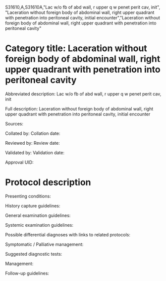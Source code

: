 S31610,A,S31610A,"Lac w/o fb of abd wall, r upper q w penet perit cav, init", "Laceration without foreign body of abdominal wall, right upper quadrant with penetration into peritoneal cavity, initial encounter","Laceration without foreign body of abdominal wall, right upper quadrant with penetration into peritoneal cavity"
# Category title: Laceration without foreign body of abdominal wall, right upper quadrant with penetration into peritoneal cavity

Abbreviated description: Lac w/o fb of abd wall, r upper q w penet perit cav, init

Full description: Laceration without foreign body of abdominal wall, right upper quadrant with penetration into peritoneal cavity, initial encounter

Sources:

Collated by:
Collation date:

Reviewed by:
Review date:

Validated by:
Validation date:

Approval UID:

# Protocol description

Presenting conditions:

History capture guidelines:

General examination guidelines:

Systemic examination guidelines:

Possible differential diagnoses with links to related protocols:

Symptomatic / Palliative management:

Suggested diagnostic tests:

Management:

Follow-up guidelines:

